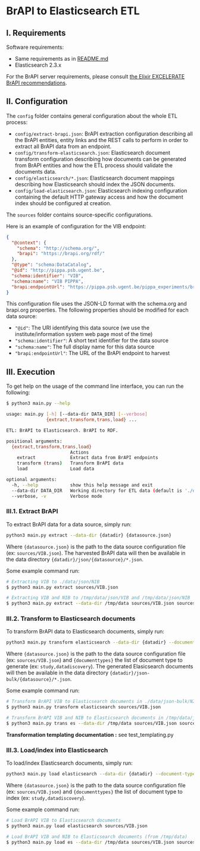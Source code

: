 # BrAPI to Elasticsearch ETL

## I. Requirements

Software requirements:

- Same requirements as in [README.md](README.md)
- Elasticsearch 2.3.x

For the BrAPI server requirements, please consult [the Elixir EXCELERATE BrAPI recommendations](https://wiki.brapi.org/index.php/Elixir_Excelerate_phenotyping_data_discovery).

## II. Configuration

The `config` folder contains general configuration about the whole ETL process:

- `config/extract-brapi.json`: BrAPI extraction configuration describing all the BrAPI entities, entity links and the REST calls to perform in order to extract all BrAPI data from an endpoint.
- `config/transform-elasticsearch.json`: Elasticsearch document transform configuration describing how documents can be generated from BrAPI entities and how the ETL process should validate the documents data.
- `config/elasticsearch/*.json`: Elasticsearch document mappings describing how Elasticsearch should index the JSON documents.
- `config/load-elasticsearch.json`: Elasticsearch indexing configuration containing the default HTTP gateway access and how the document index should be configured at creation.

The `sources` folder contains source-specific configurations.

Here is an example of configuration for the VIB endpoint:

```json
{
  "@context": {
    "schema": "http://schema.org/",
    "brapi": "https://brapi.org/rdf/"
  },
  "@type": "schema:DataCatalog",
  "@id": "http://pippa.psb.ugent.be",
  "schema:identifier": "VIB",
  "schema:name": "VIB PIPPA",
  "brapi:endpointUrl": "https://pippa.psb.ugent.be/pippa_experiments/brapi/v1/"
}
```

This configuration file uses the JSON-LD format with the schema.org and brapi.org properties.
The following properties should be modified for each data source:

- `"@id"`: The URI identifying this data source (we use the institute/information system web page most of the time)
- `"schema:identifier"`: A short text identifier for the data source
- `"schema:name"`: The full display name for this data source
- `"brapi:endpointUrl"`: The URL of the BrAPI endpoint to harvest

## III. Execution

To get help on the usage of the command line interface, you can run the following:

```sh
$ python3 main.py --help

usage: main.py [-h] [--data-dir DATA_DIR] [--verbose]
               {extract,transform,trans,load} ...

ETL: BrAPI to Elasticsearch. BrAPI to RDF.

positional arguments:
  {extract,transform,trans,load}
                        Actions
    extract             Extract data from BrAPI endpoints
    transform (trans)   Transform BrAPI data
    load                Load data

optional arguments:
  -h, --help            show this help message and exit
  --data-dir DATA_DIR   Working directory for ETL data (default is './data')
  --verbose, -v         Verbose mode

```


### III.1. Extract BrAPI

To extract BrAPI data for a data source, simply run:

```sh
python3 main.py extract --data-dir {datadir} {datasource.json}
```

Where `{datasource.json}` is the path to the data source configuration file (ex: `sources/VIB.json`).
The harvested BrAPI data will then be available in the data directory `{datadir}/json/{datasource}/*.json`.

Some example command run:

```sh
# Extracting VIB to ./data/json/NIB
$ python3 main.py extract sources/VIB.json
```


```sh
# Extracting VIB and NIB to /tmp/data/json/VIB and /tmp/data/json/NIB
$ python3 main.py extract --data-dir /tmp/data sources/VIB.json sources/NIB.json
```


### III.2. Transform to Elasticsearch documents

To transform BrAPI data to Elasticsearch documents, simply run:

```sh
python3 main.py transform elasticsearch --data-dir {datadir} --document-types {documenttypes} {datasource.json}
```

Where `{datasource.json}` is the path to the data source configuration file (ex: `sources/VIB.json`) and `{documenttypes}` the list of document type to generate (ex: `study,datadiscovery`).
The generated Elasicsearch documents will then be available in the data directory `{datadir}/json-bulk/{datasource}/*.json`.

Some example command run:

```sh
# Transform BrAPI VIB to Elasticsearch documents in ./data/json-bulk/NIB
$ python3 main.py transform elasticsearch sources/VIB.json
```


```sh
# Transform BrAPI VIB and NIB to Elasticsearch documents in /tmp/data/json-bulk/VIB and /tmp/data/json-bulk/NIB
$ python3 main.py trans es --data-dir /tmp/data sources/VIB.json sources/NIB.json
```

**Transformation templating documentation :** see test_templating.py

### III.3. Load/index into Elasticsearch

To load/index Elasticsearch documents, simply run:

```sh
python3 main.py load elasticsearch --data-dir {datadir} --document-types {documenttypes} {datasource.json}
```

Where `{datasource.json}` is the path to the data source configuration file (ex: `sources/VIB.json`) and `{documenttypes}` the list of document type to index (ex: `study,datadiscovery`).

Some example command run:

```sh
# Load BrAPI VIB to Elasticsearch documents
$ python3 main.py load elasticsearch sources/VIB.json
```


```sh
# Load BrAPI VIB and NIB to Elasticsearch documents (from /tmp/data)
$ python3 main.py load es --data-dir /tmp/data sources/VIB.json sources/NIB.json
```

